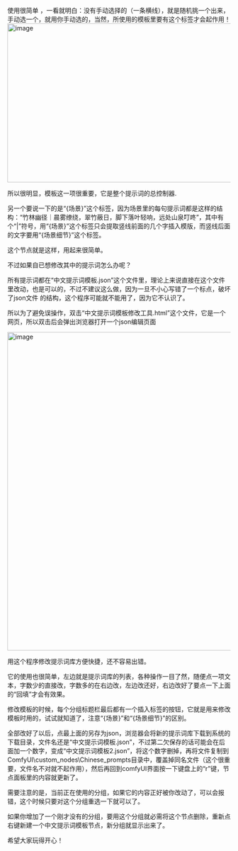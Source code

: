 使用很简单 ，一看就明白：没有手动选择的（一条横线），就是随机挑一个出来，手动选一个，就用你手动选的，当然，所使用的模板里要有这个标签才会起作用！
<img width="554" height="359" alt="image" src="https://github.com/user-attachments/assets/486d1cf1-1b1b-4a77-b61b-92538efcdb58" />

所以很明显，模板这一项很重要，它是整个提示词的总控制器.

另一个要说一下的是“{场景}”这个标签，因为场景里的每句提示词都是这样的结构：“竹林幽径｜晨雾缭绕，翠竹蔽日，脚下落叶轻响，远处山泉叮咚”，其中有个“|”符号，用“{场景}”这个标签只会提取竖线前面的几个字插入模版，而竖线后面的文字要用“{场景细节}”这个标签。

这个节点就是这样，用起来很简单。

不过如果自已想修改其中的提示词怎么办呢？

所有提示词都在“中文提示词模板.json”这个文件里，理论上来说直接在这个文件里改动，也是可以的，不过不建议这么做，因为一旦不小心写错了一个标点，破坏了json文件 的结构，这个程序可能就不能用了，因为它不认识了。

所以为了避免误操作，双击“中文提示词模板修改工具.html”这个文件，它是一个网页，所以双击后会弹出浏览器打开一个json编辑页面

<img width="959" height="719" alt="image" src="https://github.com/user-attachments/assets/71164481-9544-49d2-84d3-2067852c9028" />


用这个程序修改提示词库方便快捷，还不容易出错。

它的使用也很简单，左边就是提示词库的列表，各种操作一目了然，随便点一项文本，字数少的直接改，字数多的在右边改，左边改还好，右边改好了要点一下上面的“回填”才会有效果。

修改模板的时候，每个分组标题栏最后都有一个插入标签的按钮，它就是用来修改模板时用的，试试就知道了，注意“{场景}”和“{场景细节}”的区别。

全部改好了以后，点最上面的另存为json，浏览器会将新的提示词库下载到系统的下载目录，文件名还是“中文提示词模板.json”，不过第二欠保存的话可能会在后面加一个数字，变成“中文提示词模板2.json”，将这个数字删掉，再将文件复制到ComfyUI\custom_nodes\Chinese_prompts目录中，覆盖掉同名文件（这个很重要，文件名不对就不起作用），然后再回到comfyUI界面按一下键盘上的“r”键，节点面板里的内容就更新了。

需要注意的是，当前正在使用的分组，如果它的内容正好被你改动了，可以会报错，这个时候只要对这个分组重选一下就可以了。

如果你增加了一个刚才没有的分组，要用这个分组就必需将这个节点删除，重新点右键新建一个中文提示词模板节点，新分组就显示出来了。

希望大家玩得开心！
